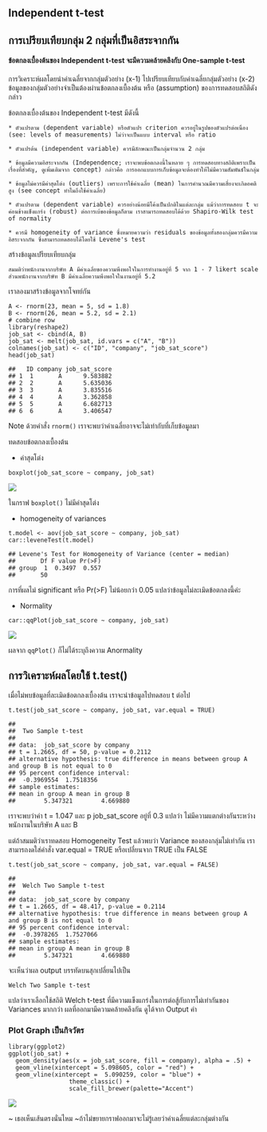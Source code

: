 ## Independent t-test

## การเปรียบเทียบกลุ่ม 2 กลุ่มที่เป็นอิสระจากกัน

#### ข้อตกลงเบื้องต้นของ Independent t-test จะมีความคล้ายคลึงกับ One-sample t-test

การวิเคราะห์ผลโดยนำค่าเฉลี่ยจากกลุ่มตัวอย่าง (x-1)
ไปเปรียบเทียบกับค่าเฉลี่ยกลุ่มตัวอย่าง (x-2)
ข้อมูลของกลุ่มตัวอย่างจำเป็นต้องผ่านข้อตกลงเบื้องต้น หรือ (assumption)
ของการทดสอบสถิติดังกล่าว

ข้อตกลงเบื้องต้นของ Independent t-test มีดังนี้

    * ตัวแปรตาม (dependent variable) หรือตัวแปร criterion ควรอยู่ในรูปของตัวแปรต่อเนื่อง (see: levels of measurements) ไม่ว่าจะเป็นแบบ interval หรือ ratio

    * ตัวแปรต้น (independent variable) ควรมีลักษณะเป็นกลุ่มจำนวน 2 กลุ่ม

    * ข้อมูลมีความอิสระจากกัน (Independence; เราจะพบข้อตกลงนี้ในหลาย ๆ การทดสอบทางสถิติเพราะเป็นเรื่องที่สำคัญ, ดูเพิ่มเติมจาก concept) กล่าวคือ การออกแบบการเก็บข้อมูลจะต้องทำให้ไม่มีความสัมพันธ์ในกลุ่ม

    * ข้อมูลไม่ควรมีค่าสุดโต่ง (outliers) เพราะการใช้ค่าเฉลี่ย (mean) ในการคำนวณมีความเสี่ยงจะเกิดอคติสูง (see concept ทำไมถึงใช้ค่าเฉลี่ย)

    * ตัวแปรตาม (dependent variable) ควรอย่างน้อยมีโค้งเป็นปกติในแต่ละกลุ่ม แม้ว่าการทดสอบ t จะค่อนข้างแข็งแกร่ง (robust) ต่อการเบ้ของข้อมูลก็ตาม เราสามารถทดสอบได้ด้วย Shapiro-Wilk test of normality

    * ควรมี homogeneity of variance ซึ่งหมายความว่า residuals ของข้อมูลทั้งสองกลุ่มควรมีความอิสระจากกัน ซึ่งสามารถทดสอบได้โดยใช้ Levene's test

สร้างข้อมูลเปรียบเทียบกลุ่ม

    สมมติว่าพนักงานจากบริษัท A มีค่าเฉลี่ยของความพึงพอใจในการทำงานอยู่ที่ 5 จาก 1 - 7 likert scale ส่วนพนักงานจากบริษัท B มีค่าเฉลี่ยความพึงพอใจในงานอยู่ที่ 5.2

เราลองมาสร้างข้อมูลจากโจทย์กัน

    A <- rnorm(23, mean = 5, sd = 1.8)
    B <- rnorm(26, mean = 5.2, sd = 2.1)
    # combine row
    library(reshape2)
    job_sat <- cbind(A, B)
    job_sat <- melt(job_sat, id.vars = c("A", "B"))
    colnames(job_sat) <- c("ID", "company", "job_sat_score")
    head(job_sat)

    ##   ID company job_sat_score
    ## 1  1       A      9.583882
    ## 2  2       A      5.635036
    ## 3  3       A      3.835516
    ## 4  4       A      3.362858
    ## 5  5       A      6.682713
    ## 6  6       A      3.406547

Note ด้วยคำสั่ง `rnorm()`
เราจะพบว่าค่าเฉลี่ยอาจจะไม่เท่ากับที่เก็บข้อมูลมา

ทดสอบข้อตกลงเบื้องต้น

-   ค่าสุดโต่ง

<!-- -->

    boxplot(job_sat_score ~ company, job_sat)

![](in_t_files/figure-markdown_strict/unnamed-chunk-2-1.png)

ในกราฟ `boxplot()` ไม่มีค่าสุดโต่ง

-   homogeneity of variances

<!-- -->

    t.model <- aov(job_sat_score ~ company, job_sat)
    car::leveneTest(t.model)

    ## Levene's Test for Homogeneity of Variance (center = median)
    ##       Df F value Pr(>F)
    ## group  1  0.3497  0.557
    ##       50

การที่ผลไม่ significant หรือ Pr(&gt;F) ไม่น้อยกว่า 0.05
แปลว่าข้อมูลไม่ละเมิดข้อตกลงนี้ค่ะ

-   Normality

<!-- -->

    car::qqPlot(job_sat_score ~ company, job_sat)

![](in_t_files/figure-markdown_strict/unnamed-chunk-4-1.png)

ผลจาก `qqPlot()` ก็ไม่ได้ระบุถึงความ Anormality

## การวิเคราะห์ผลโดยใช้ t.test()

เมื่อไม่พบข้อมูลที่ละเมิดข้อตกลงเบื้องต้น เราจะนำข้อมูลไปทดสอบ t ต่อไป

    t.test(job_sat_score ~ company, job_sat, var.equal = TRUE)

    ## 
    ##  Two Sample t-test
    ## 
    ## data:  job_sat_score by company
    ## t = 1.2665, df = 50, p-value = 0.2112
    ## alternative hypothesis: true difference in means between group A and group B is not equal to 0
    ## 95 percent confidence interval:
    ##  -0.3969554  1.7518356
    ## sample estimates:
    ## mean in group A mean in group B 
    ##        5.347321        4.669880

เราจะพบว่าค่า t = 1.047 และ p job\_sat\_score อยู่ที่ 0.3 แปลว่า
ไม่มีความแตกต่างกันระหว่างพนักงานในบริษัท A และ B

แต่ถ้าสมมติว่าเราทดสอบ Homogeneity Test แล้วพบว่า Variance
ของสองกลุ่มไม่เท่ากัน เราสามารถงดใส่คำสั่ง var.equal = TRUE
หรือเปลี่ยนจาก TRUE เป็น FALSE

    t.test(job_sat_score ~ company, job_sat, var.equal = FALSE)

    ## 
    ##  Welch Two Sample t-test
    ## 
    ## data:  job_sat_score by company
    ## t = 1.2665, df = 48.417, p-value = 0.2114
    ## alternative hypothesis: true difference in means between group A and group B is not equal to 0
    ## 95 percent confidence interval:
    ##  -0.3978265  1.7527066
    ## sample estimates:
    ## mean in group A mean in group B 
    ##        5.347321        4.669880

จะเห็นว่าผล output บรรทัดบนสุกเปลี่ยนไปเป็น

    Welch Two Sample t-test

แปลว่าเราเลือกใช้สถิติ Welch t-test
ที่มีความแข็งแกร่งในการต่อสู้กับการไม่เท่ากันของ Variances มากกว่า
ผลที่ออกมามีความคล้ายคลึงกัน ดูได้จาก Output ค่า

### Plot Graph เป็นกิจวัตร

    library(ggplot2)
    ggplot(job_sat) +
      geom_density(aes(x = job_sat_score, fill = company), alpha = .5) +
      geom_vline(xintercept = 5.098605, color = "red") +
      geom_vline(xintercept =  5.090259, color = "blue") +
                     theme_classic() +
                     scale_fill_brewer(palette="Accent")

![](in_t_files/figure-markdown_strict/unnamed-chunk-7-1.png)

~ เธอเห็นเส้นตรงนั่นไหม
~ถ้าไม่ขยายกราฟออกมาจะไม่รู้เลยว่าค่าเฉลี่ยแต่ละกลุ่มต่างกัน
